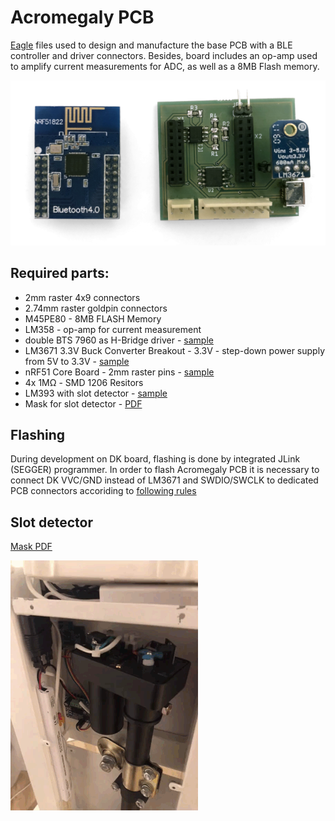 # Acromegaly PCB

[Eagle](https://www.autodesk.com/products/eagle/overview) files used to design and manufacture the base PCB with a BLE controller and driver connectors. Besides, board includes an op-amp used to amplify current measurements for ADC, as well as a 8MB Flash memory. 

![PCB](https://raw.githubusercontent.com/antrov/acromegaly/master/docs/pcb_1.png)

## Required parts:
* 2mm raster 4x9 connectors
* 2.74mm raster goldpin connectors
* M45PE80 - 8MB FLASH Memory
* LM358 - op-amp for current measurement
* double BTS 7960 as H-Bridge driver - [sample](http://www.alselectro.com/motor-driver-hbridge-43amps-bts7960.html)
* LM3671 3.3V Buck Converter Breakout - 3.3V - step-down power supply from 5V to 3.3V - [sample](https://www.adafruit.com/product/2745)
* nRF51 Core Board - 2mm raster pins - [sample](https://www.waveshare.com/core51822.htm)
* 4x 1MΩ -  SMD 1206 Resitors
* LM393 with slot detector - [sample](https://www.electrokit.com/produkt/modul-med-optisk-lasgaffel/)
* Mask for slot detector - [PDF](https://github.com/antrov/acromegaly/tree/master/PCB/gap_mask.pdf)

## Flashing

During development on DK board, flashing is done by integrated JLink (SEGGER) programmer. In order to flash Acromegaly PCB it is necessary to connect DK VVC/GND instead of LM3671 and SWDIO/SWCLK to dedicated PCB connectors accoriding to [following rules](https://electronut.in/nrf51-dk-external-programming/)

## Slot detector

[Mask PDF](https://github.com/antrov/acromegaly/tree/master/PCB/gap_mask.pdf)

![Slot senor in action](https://raw.githubusercontent.com/antrov/acromegaly/master/docs/slot_sensor.gif)